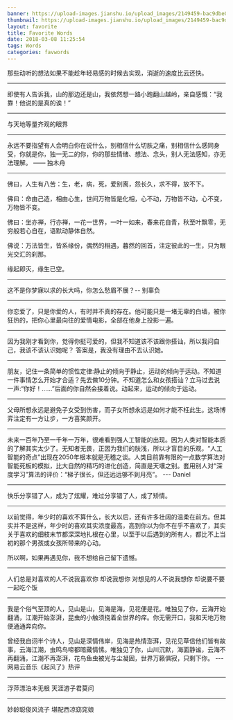 ```yaml
---
banner: https://upload-images.jianshu.io/upload_images/2149459-bac9dbe02251a62d.jpg?imageMogr2/auto-orient/strip%7CimageView2/2/w/700
thumbnail: https://upload-images.jianshu.io/upload_images/2149459-bac9dbe02251a62d.jpg?imageMogr2/auto-orient/strip%7CimageView2/2/w/700 
layout: favorite
title: Favorite Words
date: 2018-03-08 11:25:54
tags: Words
categories: favwords
---
```


那些动听的想法如果不能趁年轻易感的时候去实现，消逝的速度比云还快。

--- ---

即使有人告诉我，山的那边还是山，我依然想一路小跑翻山越岭，亲自感慨：“我靠！他说的是真的诶！”

--- ---

与天地等量齐观的眼界

--- ---

永远不要指望有人会明白你在说什么，别相信什么切肤之痛，别相信什么感同身受，你就是你，独一无二的你，你的那些情绪、想法、念头，别人无法感知，亦无法理解。 —— 独木舟

--- ---
<!--more-->
佛曰，人生有八苦：生，老，病，死，爱别离，怨长久，求不得，放不下。 ﻿

佛曰：命由己造，相由心生，世间万物皆是化相，心不动，万物皆不动，心不变，万物皆不变。﻿

佛曰：坐亦禅，行亦禅，一花一世界，一叶一如来，春来花自青，秋至叶飘零，无穷般若心自在，语默动静体自然。 ﻿

佛说：万法皆生，皆系缘份，偶然的相遇，暮然的回首，注定彼此的一生，只为眼光交汇的刹那。 ﻿

缘起即灭，缘生已空。

--- ---

这不是你梦寐以求的长大吗，你怎么愁眉不展？-- 别辜负

--- ---

你恋爱了，只是你爱的人，有时并不真的存在。他可能只是一堵无辜的白墙，被你狂热的，把你心里最向往的爱情电影，全部在他身上投影一遍。

--- ---

因为我刚才看到你，觉得你挺可爱的，但我不知道该不该跟你搭讪，所以我问自己，我该不该认识她呢？
答案是，我没有理由不去认识她。

--- ---

朋友，记住一条简单的惯性定律:静止的倾向于静止，运动的倾向于运动。不知道一件事情怎么开始才合适？先去做10分钟。不知道怎么和女孩搭讪？立马过去说一声:“你好！……”后面的你自然会接着说。动起来，运动的倾向于运动。

--- ---

父母所想永远是避免子女受到伤害，而子女所想永远是如何才能不枉此生。这场博弈注定有一方让步，一方喜笑颜开。

--- ---

未来一百年乃至一千年一万年，很难看到强人工智能的出现。因为人类对智能本质的了解其实太少了。无知者无畏，正因为我们的肤浅，所以才盲目的乐观，“人工智能的奇点”出现在2050年根本就是无稽之谈。人类目前靠有限的一点数学算法对智能死板的模拟，比大自然的精巧的进化创造，简直是天壤之别。套用别人对“深度学习”算法的评价：“梯子很长，但还远远够不到月亮”。
--- Daniel

--- ---

快乐分享错了人，成为了炫耀，难过分享错了人，成了矫情。

--- ---

以前觉得，年少时的喜欢不算什么，长大以后，还有许多壮阔的温柔在前方。但其实并不是这样，年少时的喜欢其实浓度最高，高到你以为你不在乎不喜欢了，其实关于喜欢的细枝末节都深深地扎根在心里，以至于以后遇到的所有人，都比不上当初的那个男孩或女孩所带来的心动。

所以啊，如果再遇见你，我不想给自己留下遗憾。

--- ---

人们总是对喜欢的人不说我喜欢你 却说我想你 
对想见的人不说我想你 却说要不要一起吃个饭

--- ---

我是个俗气至顶的人，见山是山，见海是海，见花便是花。唯独见了你，云海开始翻涌，江潮开始澎湃，昆虫的小触须挠着全世界的痒。你无需开口，我和天地万物便通通奔向你。

曾经我自诩半个诗人，见山是深情伟岸，见海是热情澎湃，见花见草信他们皆有故事，云海江潮，虫鸣鸟啼都暗藏情愫。唯独见了你，山川沉默，海面静谧，云海不再翻涌，江潮不再澎湃，花鸟鱼虫被光与尘凝固，世界万籁俱寂，只剩下你。
--- 网易云音乐《起风了》热评

--- ---

浮萍漂泊本无根 天涯游子君莫问

--- ---

妙龄聪俊风流子 堪配西凉窈窕娘
